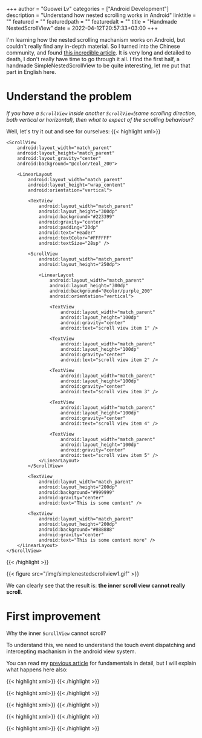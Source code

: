 +++
author = "Guowei Lv"
categories = ["Android Development"]
description = "Understand how nested scrolling works in Android"
linktitle = ""
featured = ""
featuredpath = ""
featuredalt = ""
title = "Handmade NestedScrollView"
date = 2022-04-12T20:57:33+03:00
+++

I'm learning how the nested scrolling machanism works on Android, but couldn't really find any in-depth material. So I turned into the Chinese community,
and found [this incredible article](https://juejin.cn/post/6844903761060577294). It is very long and detailed to death, I don't really have time to go through it all.
I find the first half, a handmade SimpleNestedScrollView to be quite interesting, let me put that part in English here.

# Understand the problem

*If you have a `ScrollView` inside another `ScrollView`(same scrolling direction, both vertical or horizontal), then what to expect of the scrolling behaviour?*

Well, let's try it out and see for ourselves:
{{< highlight xml>}}
<?xml version="1.0" encoding="utf-8"?>
<LinearLayout xmlns:android="http://schemas.android.com/apk/res/android"
    xmlns:app="http://schemas.android.com/apk/res-auto"
    xmlns:tools="http://schemas.android.com/tools"
    android:layout_width="match_parent"
    android:layout_height="match_parent"
    android:orientation="vertical"
    tools:context=".MainActivity">

    <ScrollView
        android:layout_width="match_parent"
        android:layout_height="match_parent"
        android:layout_gravity="center"
        android:background="@color/teal_200">

        <LinearLayout
            android:layout_width="match_parent"
            android:layout_height="wrap_content"
            android:orientation="vertical">

            <TextView
                android:layout_width="match_parent"
                android:layout_height="300dp"
                android:background="#223399"
                android:gravity="center"
                android:padding="20dp"
                android:text="Header"
                android:textColor="#FFFFFF"
                android:textSize="28sp" />

            <ScrollView
                android:layout_width="match_parent"
                android:layout_height="250dp">

                <LinearLayout
                    android:layout_width="match_parent"
                    android:layout_height="300dp"
                    android:background="@color/purple_200"
                    android:orientation="vertical">

                    <TextView
                        android:layout_width="match_parent"
                        android:layout_height="100dp"
                        android:gravity="center"
                        android:text="scroll view item 1" />

                    <TextView
                        android:layout_width="match_parent"
                        android:layout_height="100dp"
                        android:gravity="center"
                        android:text="scroll view item 2" />

                    <TextView
                        android:layout_width="match_parent"
                        android:layout_height="100dp"
                        android:gravity="center"
                        android:text="scroll view item 3" />

                    <TextView
                        android:layout_width="match_parent"
                        android:layout_height="100dp"
                        android:gravity="center"
                        android:text="scroll view item 4" />

                    <TextView
                        android:layout_width="match_parent"
                        android:layout_height="100dp"
                        android:gravity="center"
                        android:text="scroll view item 5" />
                </LinearLayout>
            </ScrollView>

            <TextView
                android:layout_width="match_parent"
                android:layout_height="200dp"
                android:background="#999999"
                android:gravity="center"
                android:text="This is some content" />

            <TextView
                android:layout_width="match_parent"
                android:layout_height="200dp"
                android:background="#888888"
                android:gravity="center"
                android:text="This is some content more" />
        </LinearLayout>
    </ScrollView>
</LinearLayout>
{{< /highlight >}}


{{< figure src="/img/simplenestedscrollview1.gif" >}}

We can clearly see that the result is: **the inner scroll view cannot really scroll**.

# First improvement

Why the inner `ScrollView` cannot scroll? 

To understand this, we need to understand the touch event dispatching and intercepting machanism in the android view system.

You can read my [previous article](https://www.lvguowei.me/post/understand-touch-event-android/) for fundamentals in detail, but I will explain what happens here also:









{{< highlight xml>}}
{{< /highlight >}}

{{< highlight xml>}}
{{< /highlight >}}

{{< highlight xml>}}
{{< /highlight >}}

{{< highlight xml>}}
{{< /highlight >}}

{{< highlight xml>}}
{{< /highlight >}}
